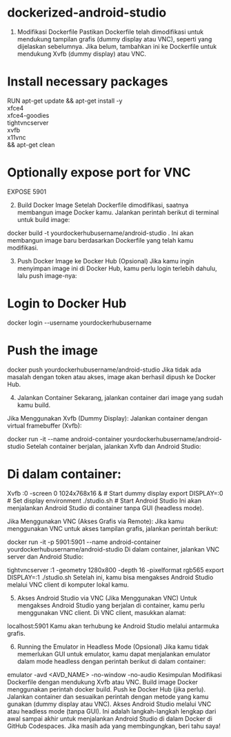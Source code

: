 # dockerized-android-studio
1. Modifikasi Dockerfile
Pastikan Dockerfile telah dimodifikasi untuk mendukung tampilan grafis (dummy display atau VNC), seperti yang dijelaskan sebelumnya. Jika belum, tambahkan ini ke Dockerfile untuk mendukung Xvfb (dummy display) atau VNC.

# Install necessary packages
RUN apt-get update && apt-get install -y \
    xfce4 \
    xfce4-goodies \
    tightvncserver \
    xvfb \
    x11vnc \
    && apt-get clean
# Optionally expose port for VNC
EXPOSE 5901

2. Build Docker Image
Setelah Dockerfile dimodifikasi, saatnya membangun image Docker kamu. Jalankan perintah berikut di terminal untuk build image:

docker build -t yourdockerhubusername/android-studio .
Ini akan membangun image baru berdasarkan Dockerfile yang telah kamu modifikasi.

3. Push Docker Image ke Docker Hub (Opsional)
Jika kamu ingin menyimpan image ini di Docker Hub, kamu perlu login terlebih dahulu, lalu push image-nya:

# Login to Docker Hub
docker login --username yourdockerhubusername

# Push the image
docker push yourdockerhubusername/android-studio
Jika tidak ada masalah dengan token atau akses, image akan berhasil dipush ke Docker Hub.

4. Jalankan Container
Sekarang, jalankan container dari image yang sudah kamu build.

Jika Menggunakan Xvfb (Dummy Display):
Jalankan container dengan virtual framebuffer (Xvfb):

docker run -it --name android-container yourdockerhubusername/android-studio
Setelah container berjalan, jalankan Xvfb dan Android Studio:

# Di dalam container:
Xvfb :0 -screen 0 1024x768x16 &  # Start dummy display
export DISPLAY=:0                 # Set display environment
./studio.sh                       # Start Android Studio
Ini akan menjalankan Android Studio di container tanpa GUI (headless mode).

Jika Menggunakan VNC (Akses Grafis via Remote):
Jika kamu menggunakan VNC untuk akses tampilan grafis, jalankan perintah berikut:

docker run -it -p 5901:5901 --name android-container yourdockerhubusername/android-studio
Di dalam container, jalankan VNC server dan Android Studio:

tightvncserver :1 -geometry 1280x800 -depth 16 -pixelformat rgb565
export DISPLAY=:1
./studio.sh
Setelah ini, kamu bisa mengakses Android Studio melalui VNC client di komputer lokal kamu.

5. Akses Android Studio via VNC (Jika Menggunakan VNC)
Untuk mengakses Android Studio yang berjalan di container, kamu perlu menggunakan VNC client. Di VNC client, masukkan alamat:

localhost:5901
Kamu akan terhubung ke Android Studio melalui antarmuka grafis.

6. Running the Emulator in Headless Mode (Opsional)
Jika kamu tidak memerlukan GUI untuk emulator, kamu dapat menjalankan emulator dalam mode headless dengan perintah berikut di dalam container:

emulator -avd <AVD_NAME> -no-window -no-audio
Kesimpulan
Modifikasi Dockerfile dengan mendukung Xvfb atau VNC.
Build image Docker menggunakan perintah docker build.
Push ke Docker Hub (jika perlu).
Jalankan container dan sesuaikan perintah dengan metode yang kamu gunakan (dummy display atau VNC).
Akses Android Studio melalui VNC atau headless mode (tanpa GUI).
Ini adalah langkah-langkah lengkap dari awal sampai akhir untuk menjalankan Android Studio di dalam Docker di GitHub Codespaces. Jika masih ada yang membingungkan, beri tahu saya!
